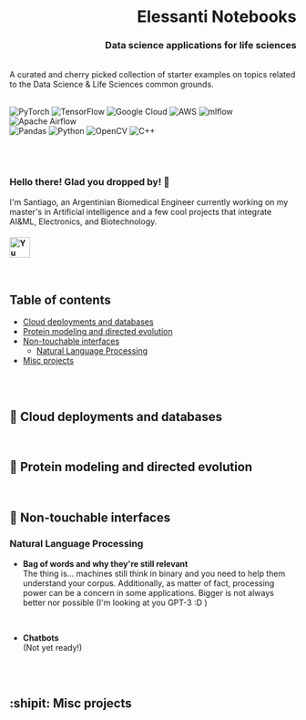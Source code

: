 <h1 align="right">
Elessanti Notebooks<br/>
</h1> 

<h3 align="right">
Data science applications for life sciences
</h3> 
<br>
A curated and cherry picked collection of starter examples on topics related to the Data Science & Life Sciences common grounds.
<br><br>

![PyTorch](https://img.shields.io/badge/PyTorch-%23EE4C2C.svg?style=for-the-badge&logo=PyTorch&logoColor=white)
![TensorFlow](https://img.shields.io/badge/TensorFlow-%23FF6F00.svg?style=for-the-badge&logo=TensorFlow&logoColor=white)
![Google Cloud](https://img.shields.io/badge/GoogleCloud-%234285F4.svg?style=for-the-badge&logo=google-cloud&logoColor=white)
![AWS](https://img.shields.io/badge/AWS-%23FF9900.svg?style=for-the-badge&logo=amazon-aws&logoColor=white)
![mlflow](https://img.shields.io/badge/mlflow-%23d9ead3.svg?style=for-the-badge&logo=numpy&logoColor=blue)
![Apache Airflow](https://img.shields.io/badge/Apache%20Airflow-017CEE?style=for-the-badge&logo=Apache%20Airflow&logoColor=white)
<br>
![Pandas](https://img.shields.io/badge/pandas-%23150458.svg?style=for-the-badge&logo=pandas&logoColor=white)
![Python](https://img.shields.io/badge/python-3670A0?style=for-the-badge&logo=python&logoColor=ffdd54)
![OpenCV](https://img.shields.io/badge/opencv-%23white.svg?style=for-the-badge&logo=opencv&logoColor=white)
![C++](https://img.shields.io/badge/c++-%2300599C.svg?style=for-the-badge&logo=c%2B%2B&logoColor=white)

<br><br>


### **Hello there!**  Glad you dropped by!  :bow:
I'm Santiago, an Argentinian Biomedical Engineer currently working on my master's in Artificial intelligence and a few cool projects that integrate AI&ML, Electronics, and Biotechnology. <br>

          

<h4 align="left">
<a href="https://www.linkedin.com/in/santiago-paz-650744b5/"><img align="left" src="https://raw.githubusercontent.com/yushi1007/yushi1007/main/images/linkedin.svg" alt="Yu Shi | LinkedIn" width="36px"/> </a> 
</h4> 

<br><br><br><br>


## Table of contents

- [Cloud deployments and databases](#milky_way-cloud-deployments-and-databases)
- [Protein modeling and directed evolution](#seedling-protein-modeling-and-directed-evolution)
- [Non-touchable interfaces](#satellite-non-touchable-interfaces)
  - [Natural Language Processing](#natural-language-processing)
- [Misc projects](#shipit-misc-projects)

<br><br>

## :milky_way: Cloud deployments and databases


<br>

## :seedling: Protein modeling and directed evolution


<br>

## :satellite: Non-touchable interfaces 

### Natural Language Processing 

* **Bag of words and why they're still relevant**<br> 
  The thing is... machines still think in binary and you need to help them understand your corpus. Additionally, as matter of fact, processing power can be a concern in some applications. Bigger is not always better nor possible (I'm looking at you GPT-3 :D )
<br>

* **Chatbots**<br>
  (Not yet ready!)
<br>


<br>

## :shipit: Misc projects

<br>

